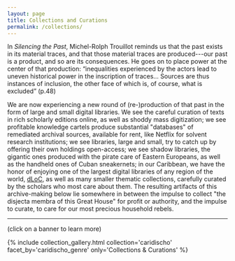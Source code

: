 ```yaml
---
layout: page
title: Collections and Curations
permalink: /collections/
---
```


In *Silencing the Past*, Michel-Rolph Trouillot reminds us that the past exists in its material traces, and that those material traces are produced---our past is a product, and so are its consequences. He goes on to place power at the center of that production: “inequalities experienced by the actors lead to uneven historical power in the inscription of traces… Sources are thus instances of inclusion, the other face of which is, of course, what is excluded” (p.48)

We are now experiencing a new round of (re-)production of that past in the form of large and small digital libraries. We see the careful curation of texts in rich scholarly editions online, as well as shoddy mass digitization; we see profitable knowledge cartels produce substantial "databases" of remediated archival sources, available for rent, like Netflix for solvent research institutions; we see libraries, large and small, try to catch up by offering their own holdings open-access; we see shadow libraries, the gigantic ones produced with the pirate care of Eastern Europeans, as well as the handheld ones of Cuban sneakernets; in our Caribbean, we have the honor of enjoying one of the largest digital libraries of any region of the world, [dLoC]({{'/caridischo/cds31/'|absolute_url}}), as well as many smaller thematic collections, carefully curated by the scholars who most care about them. The resulting artifacts of this archive-making below lie somewhere in between the impulse to collect "the disjecta membra of this Great House" for profit or authority, and the impulse to curate, to care for our most precious household rebels.

---

(click on a banner to learn more)

{% include collection_gallery.html  collection='caridischo' facet_by='caridischo_genre' only='Collections & Curations' %}